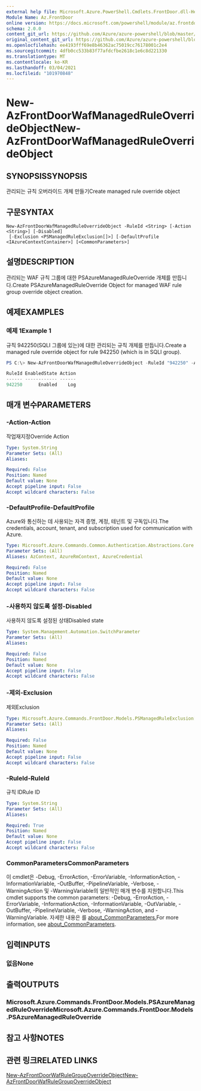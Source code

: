 ```yaml
---
external help file: Microsoft.Azure.PowerShell.Cmdlets.FrontDoor.dll-Help.xml
Module Name: Az.FrontDoor
online version: https://docs.microsoft.com/powershell/module/az.frontdoor/new-azfrontdoorwafmanagedruleoverrideobject
schema: 2.0.0
content_git_url: https://github.com/Azure/azure-powershell/blob/master/src/FrontDoor/FrontDoor/help/New-AzFrontDoorWafManagedRuleOverrideObject.md
original_content_git_url: https://github.com/Azure/azure-powershell/blob/master/src/FrontDoor/FrontDoor/help/New-AzFrontDoorWafManagedRuleOverrideObject.md
ms.openlocfilehash: ee4193fff69e8b46362ac75019cc76178001c2e4
ms.sourcegitcommit: 4dfb0cc533b83f77afdcfbe2618c1e6c8d221330
ms.translationtype: MT
ms.contentlocale: ko-KR
ms.lasthandoff: 03/04/2021
ms.locfileid: "101970848"
---
```

# <span data-ttu-id="8609c-101">New-AzFrontDoorWafManagedRuleOverrideObject</span><span class="sxs-lookup"><span data-stu-id="8609c-101">New-AzFrontDoorWafManagedRuleOverrideObject</span></span>

## <span data-ttu-id="8609c-102">SYNOPSIS</span><span class="sxs-lookup"><span data-stu-id="8609c-102">SYNOPSIS</span></span>
<span data-ttu-id="8609c-103">관리되는 규칙 오버라이드 개체 만들기</span><span class="sxs-lookup"><span data-stu-id="8609c-103">Create managed rule override object</span></span>

## <span data-ttu-id="8609c-104">구문</span><span class="sxs-lookup"><span data-stu-id="8609c-104">SYNTAX</span></span>

```
New-AzFrontDoorWafManagedRuleOverrideObject -RuleId <String> [-Action <String>] [-Disabled]
 [-Exclusion <PSManagedRuleExclusion[]>] [-DefaultProfile <IAzureContextContainer>] [<CommonParameters>]
```

## <span data-ttu-id="8609c-105">설명</span><span class="sxs-lookup"><span data-stu-id="8609c-105">DESCRIPTION</span></span>
<span data-ttu-id="8609c-106">관리되는 WAF 규칙 그룹에 대한 PSAzureManagedRuleOverride 개체를 만듭니다.</span><span class="sxs-lookup"><span data-stu-id="8609c-106">Create PSAzureManagedRuleOverride Object for managed WAF rule group override object creation.</span></span>

## <span data-ttu-id="8609c-107">예제</span><span class="sxs-lookup"><span data-stu-id="8609c-107">EXAMPLES</span></span>

### <span data-ttu-id="8609c-108">예제 1</span><span class="sxs-lookup"><span data-stu-id="8609c-108">Example 1</span></span>
<span data-ttu-id="8609c-109">규칙 942250(SQLI 그룹에 있는)에 대한 관리되는 규칙 개체를 만듭니다.</span><span class="sxs-lookup"><span data-stu-id="8609c-109">Create a managed rule override object for rule 942250 (which is in SQLI group).</span></span>

```powershell
PS C:\> New-AzFrontDoorWafManagedRuleOverrideObject -RuleId "942250" -Action Log

RuleId EnabledState Action
------ ------------ ------
942250      Enabled    Log
```

## <span data-ttu-id="8609c-110">매개 변수</span><span class="sxs-lookup"><span data-stu-id="8609c-110">PARAMETERS</span></span>

### <span data-ttu-id="8609c-111">-Action</span><span class="sxs-lookup"><span data-stu-id="8609c-111">-Action</span></span>
<span data-ttu-id="8609c-112">작업재지정</span><span class="sxs-lookup"><span data-stu-id="8609c-112">Override Action</span></span>

```yaml
Type: System.String
Parameter Sets: (All)
Aliases:

Required: False
Position: Named
Default value: None
Accept pipeline input: False
Accept wildcard characters: False
```

### <span data-ttu-id="8609c-113">-DefaultProfile</span><span class="sxs-lookup"><span data-stu-id="8609c-113">-DefaultProfile</span></span>
<span data-ttu-id="8609c-114">Azure와 통신하는 데 사용되는 자격 증명, 계정, 테넌트 및 구독입니다.</span><span class="sxs-lookup"><span data-stu-id="8609c-114">The credentials, account, tenant, and subscription used for communication with Azure.</span></span>

```yaml
Type: Microsoft.Azure.Commands.Common.Authentication.Abstractions.Core.IAzureContextContainer
Parameter Sets: (All)
Aliases: AzContext, AzureRmContext, AzureCredential

Required: False
Position: Named
Default value: None
Accept pipeline input: False
Accept wildcard characters: False
```

### <span data-ttu-id="8609c-115">-사용하지 않도록 설정</span><span class="sxs-lookup"><span data-stu-id="8609c-115">-Disabled</span></span>
<span data-ttu-id="8609c-116">사용하지 않도록 설정된 상태</span><span class="sxs-lookup"><span data-stu-id="8609c-116">Disabled state</span></span>

```yaml
Type: System.Management.Automation.SwitchParameter
Parameter Sets: (All)
Aliases:

Required: False
Position: Named
Default value: None
Accept pipeline input: False
Accept wildcard characters: False
```

### <span data-ttu-id="8609c-117">-제외</span><span class="sxs-lookup"><span data-stu-id="8609c-117">-Exclusion</span></span>
<span data-ttu-id="8609c-118">제외</span><span class="sxs-lookup"><span data-stu-id="8609c-118">Exclusion</span></span>

```yaml
Type: Microsoft.Azure.Commands.FrontDoor.Models.PSManagedRuleExclusion[]
Parameter Sets: (All)
Aliases:

Required: False
Position: Named
Default value: None
Accept pipeline input: False
Accept wildcard characters: False
```

### <span data-ttu-id="8609c-119">-RuleId</span><span class="sxs-lookup"><span data-stu-id="8609c-119">-RuleId</span></span>
<span data-ttu-id="8609c-120">규칙 ID</span><span class="sxs-lookup"><span data-stu-id="8609c-120">Rule ID</span></span>

```yaml
Type: System.String
Parameter Sets: (All)
Aliases:

Required: True
Position: Named
Default value: None
Accept pipeline input: False
Accept wildcard characters: False
```

### <span data-ttu-id="8609c-121">CommonParameters</span><span class="sxs-lookup"><span data-stu-id="8609c-121">CommonParameters</span></span>
<span data-ttu-id="8609c-122">이 cmdlet은 -Debug, -ErrorAction, -ErrorVariable, -InformationAction, -InformationVariable, -OutBuffer, -PipelineVariable, -Verbose, -WarningAction 및 -WarningVariable의 일반적인 매개 변수를 지원합니다.</span><span class="sxs-lookup"><span data-stu-id="8609c-122">This cmdlet supports the common parameters: -Debug, -ErrorAction, -ErrorVariable, -InformationAction, -InformationVariable, -OutVariable, -OutBuffer, -PipelineVariable, -Verbose, -WarningAction, and -WarningVariable.</span></span> <span data-ttu-id="8609c-123">자세한 내용은 를 [about_CommonParameters.](http://go.microsoft.com/fwlink/?LinkID=113216)</span><span class="sxs-lookup"><span data-stu-id="8609c-123">For more information, see [about_CommonParameters](http://go.microsoft.com/fwlink/?LinkID=113216).</span></span>

## <span data-ttu-id="8609c-124">입력</span><span class="sxs-lookup"><span data-stu-id="8609c-124">INPUTS</span></span>

### <span data-ttu-id="8609c-125">없음</span><span class="sxs-lookup"><span data-stu-id="8609c-125">None</span></span>

## <span data-ttu-id="8609c-126">출력</span><span class="sxs-lookup"><span data-stu-id="8609c-126">OUTPUTS</span></span>

### <span data-ttu-id="8609c-127">Microsoft.Azure.Commands.FrontDoor.Models.PSAzureManagedRuleOverride</span><span class="sxs-lookup"><span data-stu-id="8609c-127">Microsoft.Azure.Commands.FrontDoor.Models.PSAzureManagedRuleOverride</span></span>

## <span data-ttu-id="8609c-128">참고 사항</span><span class="sxs-lookup"><span data-stu-id="8609c-128">NOTES</span></span>

## <span data-ttu-id="8609c-129">관련 링크</span><span class="sxs-lookup"><span data-stu-id="8609c-129">RELATED LINKS</span></span>

[<span data-ttu-id="8609c-130">New-AzFrontDoorWafRuleGroupOverrideObject</span><span class="sxs-lookup"><span data-stu-id="8609c-130">New-AzFrontDoorWafRuleGroupOverrideObject</span></span>](./New-AzFrontDoorWafRuleGroupOverrideObject.md)